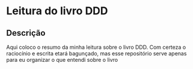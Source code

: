 # Leitura do livro DDD

## Descrição
Aqui coloco o resumo da minha leitura sobre o livro DDD. 
Com certeza o raciocínio e escrita etará bagunçado, mas esse repositório serve apenas para eu organizar o que entendi sobre o livro
